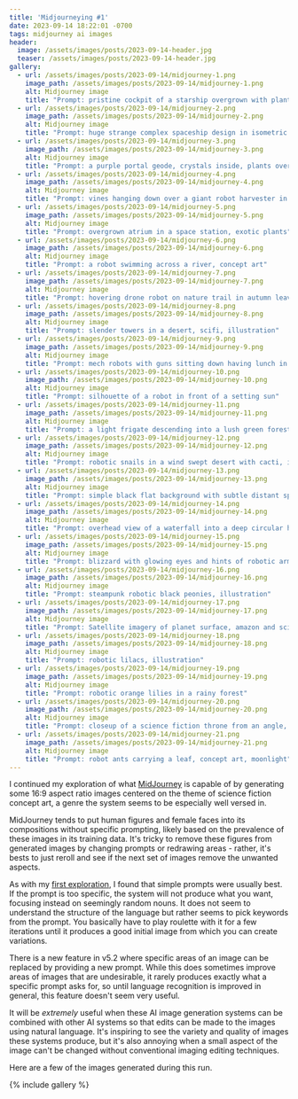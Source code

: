 ```yaml
---
title: 'Midjourneying #1'
date: 2023-09-14 18:22:01 -0700
tags: midjourney ai images
header:
  image: /assets/images/posts/2023-09-14-header.jpg
  teaser: /assets/images/posts/2023-09-14-header.jpg
gallery:
  - url: /assets/images/posts/2023-09-14/midjourney-1.png
    image_path: /assets/images/posts/2023-09-14/midjourney-1.png
    alt: Midjourney image
    title: "Prompt: pristine cockpit of a starship overgrown with plants and vines, illustration"
  - url: /assets/images/posts/2023-09-14/midjourney-2.png
    image_path: /assets/images/posts/2023-09-14/midjourney-2.png
    alt: Midjourney image
    title: "Prompt: huge strange complex spaceship design in isometric view, draftsman drawing"
  - url: /assets/images/posts/2023-09-14/midjourney-3.png
    image_path: /assets/images/posts/2023-09-14/midjourney-3.png
    alt: Midjourney image
    title: "Prompt: a purple portal geode, crystals inside, plants overgrowing outside"
  - url: /assets/images/posts/2023-09-14/midjourney-4.png
    image_path: /assets/images/posts/2023-09-14/midjourney-4.png
    alt: Midjourney image
    title: "Prompt: vines hanging down over a giant robot harvester in a forest"
  - url: /assets/images/posts/2023-09-14/midjourney-5.png
    image_path: /assets/images/posts/2023-09-14/midjourney-5.png
    alt: Midjourney image
    title: "Prompt: overgrown atrium in a space station, exotic plants"
  - url: /assets/images/posts/2023-09-14/midjourney-6.png
    image_path: /assets/images/posts/2023-09-14/midjourney-6.png
    alt: Midjourney image
    title: "Prompt: a robot swimming across a river, concept art"
  - url: /assets/images/posts/2023-09-14/midjourney-7.png
    image_path: /assets/images/posts/2023-09-14/midjourney-7.png
    alt: Midjourney image
    title: "Prompt: hovering drone robot on nature trail in autumn leaves, moody, dark, moonlight, concept art"
  - url: /assets/images/posts/2023-09-14/midjourney-8.png
    image_path: /assets/images/posts/2023-09-14/midjourney-8.png
    alt: Midjourney image
    title: "Prompt: slender towers in a desert, scifi, illustration"
  - url: /assets/images/posts/2023-09-14/midjourney-9.png
    image_path: /assets/images/posts/2023-09-14/midjourney-9.png
    alt: Midjourney image
    title: "Prompt: mech robots with guns sitting down having lunch in a crumbling city"
  - url: /assets/images/posts/2023-09-14/midjourney-10.png
    image_path: /assets/images/posts/2023-09-14/midjourney-10.png
    alt: Midjourney image
    title: "Prompt: silhouette of a robot in front of a setting sun"
  - url: /assets/images/posts/2023-09-14/midjourney-11.png
    image_path: /assets/images/posts/2023-09-14/midjourney-11.png
    alt: Midjourney image
    title: "Prompt: a light frigate descending into a lush green forest world, illustration"
  - url: /assets/images/posts/2023-09-14/midjourney-12.png
    image_path: /assets/images/posts/2023-09-14/midjourney-12.png
    alt: Midjourney image
    title: "Prompt: robotic snails in a wind swept desert with cacti, illustration"
  - url: /assets/images/posts/2023-09-14/midjourney-13.png
    image_path: /assets/images/posts/2023-09-14/midjourney-13.png
    alt: Midjourney image
    title: "Prompt: simple black flat background with subtle distant spiral galaxy, watercolor"
  - url: /assets/images/posts/2023-09-14/midjourney-14.png
    image_path: /assets/images/posts/2023-09-14/midjourney-14.png
    alt: Midjourney image
    title: "Prompt: overhead view of a waterfall into a deep circular hole in the earth, illustration"
  - url: /assets/images/posts/2023-09-14/midjourney-15.png
    image_path: /assets/images/posts/2023-09-14/midjourney-15.png
    alt: Midjourney image
    title: "Prompt: blizzard with glowing eyes and hints of robotic arms in the dark"
  - url: /assets/images/posts/2023-09-14/midjourney-16.png
    image_path: /assets/images/posts/2023-09-14/midjourney-16.png
    alt: Midjourney image
    title: "Prompt: steampunk robotic black peonies, illustration"
  - url: /assets/images/posts/2023-09-14/midjourney-17.png
    image_path: /assets/images/posts/2023-09-14/midjourney-17.png
    alt: Midjourney image
    title: "Prompt: Satellite imagery of planet surface, amazon and scifi cities"
  - url: /assets/images/posts/2023-09-14/midjourney-18.png
    image_path: /assets/images/posts/2023-09-14/midjourney-18.png
    alt: Midjourney image
    title: "Prompt: robotic lilacs, illustration"
  - url: /assets/images/posts/2023-09-14/midjourney-19.png
    image_path: /assets/images/posts/2023-09-14/midjourney-19.png
    alt: Midjourney image
    title: "Prompt: robotic orange lilies in a rainy forest"
  - url: /assets/images/posts/2023-09-14/midjourney-20.png
    image_path: /assets/images/posts/2023-09-14/midjourney-20.png
    alt: Midjourney image
    title: "Prompt: closeup of a science fiction throne from an angle, simple design"
  - url: /assets/images/posts/2023-09-14/midjourney-21.png
    image_path: /assets/images/posts/2023-09-14/midjourney-21.png
    alt: Midjourney image
    title: "Prompt: robot ants carrying a leaf, concept art, moonlight"
---
```


I continued my exploration of what [MidJourney](https://www.midjourney.com) is capable of by generating some 16:9 aspect ratio images centered on the theme of science fiction concept art, a genre the system seems to be especially well versed in.

MidJourney tends to put human figures and female faces into its compositions without specific prompting, likely based on the prevalence of these images in its training data. It's tricky to remove these figures from generated images by changing prompts or redrawing areas - rather, it's bests to just reroll and see if the next set of images remove the unwanted aspects.

As with my [first exploration](/2023-08-18-midjourneying-0), I found that simple prompts were usually best. If the prompt is too specific, the system will not produce what you want, focusing instead on seemingly random nouns. It does not seem to understand the structure of the language but rather seems to pick keywords from the prompt. You basically have to play roulette with it for a few iterations until it produces a good initial image from which you can create variations.

There is a new feature in v5.2 where specific areas of an image can be replaced by providing a new prompt. While this does sometimes improve areas of images that are undesirable, it rarely produces exactly what a specific prompt asks for, so until language recognition is improved in general, this feature doesn't seem very useful.

It will be _extremely_ useful when these AI image generation systems can be combined with other AI systems so that edits can be made to the images using natural language. It's inspiring to see the variety and quality of images these systems produce, but it's also annoying when a small aspect of the image can't be changed without conventional imaging editing techniques.

Here are a few of the images generated during this run.

{% include gallery %}
